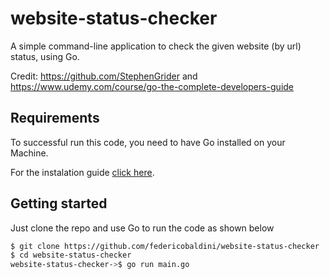 # website-status-checker

A simple command-line application to check the given website (by url) status, using Go.

Credit: https://github.com/StephenGrider and https://www.udemy.com/course/go-the-complete-developers-guide

## Requirements

To successful run this code, you need to have Go installed on your Machine.

For the instalation guide [click here](https://go.dev/doc/tutorial/getting-started).

## Getting started 

Just clone the repo and use Go to run the code as shown below 

```bash
$ git clone https://github.com/federicobaldini/website-status-checker
$ cd website-status-checker
website-status-checker->$ go run main.go
```
